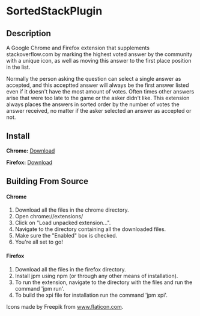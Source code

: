 # SortedStackPlugin

## Description
A Google Chrome and Firefox extension that supplements stackoverflow.com by marking the highest voted answer by the community with a unique icon, as well as moving this answer to the first place position in the list.

Normally the person asking the question can select a single answer as accepted, and this acceptted answer will always be the first answer listed even if it doesn't have the most amount of votes. Often times other answers arise that were too late to the game or the asker didn't like. This extension always places the answers in sorted order by the number of votes the answer received, no matter if the asker selected an answer as accepted or not. 

## Install
**Chrome:** [Download](https://chrome.google.com/webstore/detail/sorted-stack/fpbbollnpcfogjaccdegemhcmpbeglkn)

**Firefox:** [Download](https://addons.mozilla.org/en-US/firefox/addon/sorted-stack/)

## Building From Source
#### Chrome 
1. Download all the files in the chrome directory. 
2. Open chrome://extensions/
3. Click on "Load unpacked extension...".
4. Navigate to the directory containing all the downloaded files.
5. Make sure the "Enabled" box is checked.
6. You're all set to go!

#### Firefox
1. Download all the files in the firefox directory.
2. Install jpm using npm (or through any other means of installation).
3. To run the extension, navigate to the directory with the files and run the command 'jpm run'.
4. To build the xpi file for installation run the command 'jpm xpi'.

Icons made by Freepik from www.flaticon.com.
